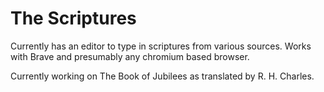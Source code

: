 # The Scriptures

Currently has an editor to type in scriptures from various sources. Works with Brave and presumably any chromium based browser.

Currently working on The Book of Jubilees as translated by R. H. Charles.
